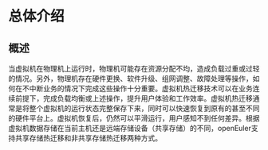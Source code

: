 # 总体介绍<a name="ZH-CN_TOPIC_0183154320"></a>

## 概述<a name="section347335920351"></a>

当虚拟机在物理机上运行时，物理机可能存在资源分配不均，造成负载过重或过轻的情况。另外，物理机存在硬件更换、软件升级、组网调整、故障处理等操作，如何在不中断业务的情况下完成这些操作十分重要。虚拟机热迁移技术可以在业务连续前提下，完成负载均衡或上述操作，提升用户体验和工作效率。虚拟机热迁移通常是将整个虚拟机的运行状态完整保存下来，同时可以快速恢复到原有的甚至不同的硬件平台上。虚拟机恢复后，仍然可以平滑运行，用户感知不到任何差异。根据虚拟机数据存储在当前主机还是远端存储设备（共享存储）的不同，openEuler支持共享存储热迁移和非共享存储热迁移两种方式。

